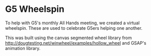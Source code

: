 # G5 Wheelspin

To help with G5's monthly All Hands meeting, we created a virtual wheelspin. These are used to celebrate G5ers helping one another.

This was built using the canvas segmented wheel library from http://dougtesting.net/winwheel/examples/hollow_wheel and GSAP's animation library.
